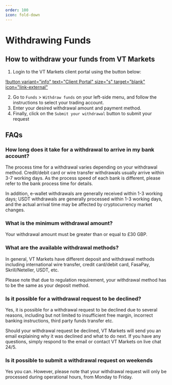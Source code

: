 ```yaml
---
order: 100
icon: fold-down
---
```



# Withdrawing Funds

## How to withdraw your funds from VT Markets

1. Login to the VT Markets client portal using the button below:

[!button variant="info" text="Client Portal" size="s" target="blank" icon="link-external"](https://myaccount.vtmarkets.com)

2. Go to `Funds` > `Withdraw funds` on your left-side menu, and follow the instructions to select your trading account.
3. Enter your desired withdrawal amount and payment method.
4. Finally, click on the `Submit your withdrawal` button to submit your request


## FAQs

### How long does it take for a withdrawal to arrive in my bank account?

The process time for a withdrawal varies depending on your withdrawal method. Credit/debit card or wire transfer withdrawals usually arrive within 3-7 working days. As the process speed of each bank is different, please refer to the bank process time for details.

In addition, e-wallet withdrawals are generally received within 1-3 working days; USDT withdrawals are generally processed within 1-3 working days, and the actual arrival time may be affected by cryptocurrency market changes.

### What is the minimum withdrawal amount?

Your withdrawal amount must be greater than or equal to £30 GBP.

### What are the available withdrawal methods?

In general, VT Markets have different deposit and withdrawal methods including international wire transfer, credit card/debit card, FasaPay, Skrill/Neteller, USDT, etc.

Please note that due to regulation requirement, your withdrawal method has to be the same as your deposit method.

### Is it possible for a withdrawal request to be declined?

Yes, it is possible for a withdrawal request to be declined due to several reasons, including but not limited to insufficient free margin, incorrect banking instructions, third party funds transfer etc.

Should your withdrawal request be declined, VT Markets will send you an email explaining why it was declined and what to do next. If you have any questions, simply respond to the email or contact VT Markets on live chat 24/5.

### Is it possible to submit a withdrawal request on weekends

Yes you can. However, please note that your withdrawal request will only be processed during operational hours, from Monday to Friday.
